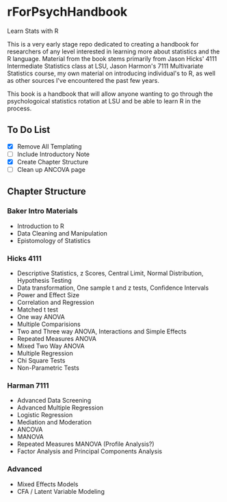 # rForPsychHandbook

Learn Stats with R

This is a very early stage repo dedicated to creating a handbook for researchers of any level interested in learning more about statistics and the R language.
Material from the book stems primarily from Jason Hicks' 4111 Intermediate Statistics class at LSU, Jason Harmon's 7111 Multivariate Statistics course, my own material on introducing individual's to R, as well as other sources I've encountered the past few years.

This book is a handbook that will allow anyone wanting to go through the psychologoical statistics rotation at LSU and be able to learn R in the process.


## To Do List

* [X] Remove All Templating 
* [ ] Include Introductory Note
* [X] Create Chapter Structure
* [ ] Clean up ANCOVA page

## Chapter Structure

### Baker Intro Materials 

* Introduction to R
* Data Cleaning and Manipulation
* Epistomology of Statistics 

### Hicks 4111

* Descriptive Statistics, z Scores, Central Limit, Normal Distribution, Hypothesis Testing
* Data transformation, One sample t and z tests, Confidence Intervals
* Power and Effect Size
* Correlation and Regression
* Matched t test
* One way ANOVA
* Multiple Comparisions
* Two and Three way ANOVA, Interactions and Simple Effects
* Repeated Measures ANOVA
* Mixed Two Way ANOVA
* Multiple Regression
* Chi Square Tests
* Non-Parametric Tests

### Harman 7111

* Advanced Data Screening 
* Advanced Multiple Regression
* Logistic Regression
* Mediation and Moderation
* ANCOVA
* MANOVA 
* Repeated Measures MANOVA (Profile Analysis?)
* Factor Analysis and Principal Components Analysis

### Advanced

* Mixed Effects Models
* CFA / Latent Variable Modeling
